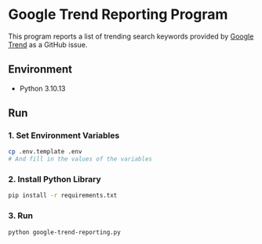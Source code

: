 # Google Trend Reporting Program
This program reports a list of trending search keywords provided by [Google Trend](https://trends.google.com/trends/trendingsearches/daily) as a GitHub issue.

## Environment
- Python 3.10.13

## Run

### 1. Set Environment Variables
```bash
cp .env.template .env
# And fill in the values of the variables
```

### 2. Install Python Library
```bash
pip install -r requirements.txt
```

### 3. Run
```bash
python google-trend-reporting.py
```